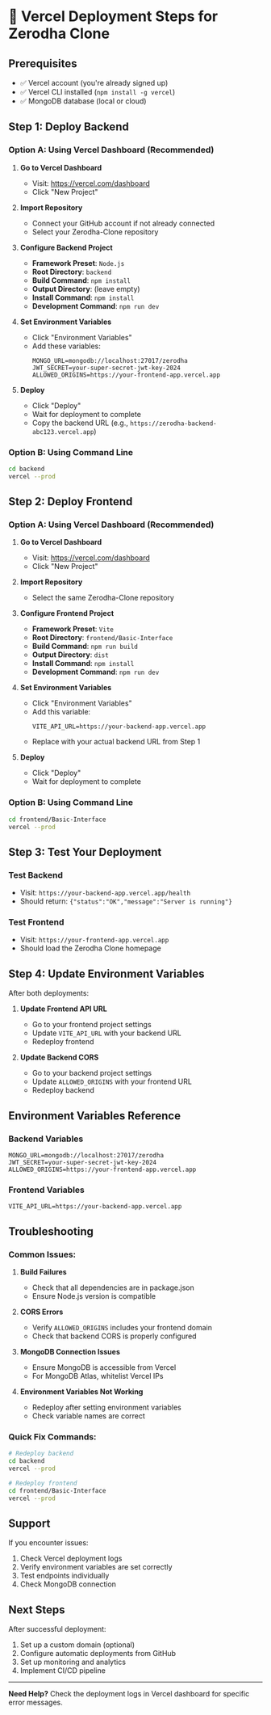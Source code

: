 # 🚀 Vercel Deployment Steps for Zerodha Clone

## Prerequisites
- ✅ Vercel account (you're already signed up)
- ✅ Vercel CLI installed (`npm install -g vercel`)
- ✅ MongoDB database (local or cloud)

## Step 1: Deploy Backend

### Option A: Using Vercel Dashboard (Recommended)

1. **Go to Vercel Dashboard**
   - Visit: https://vercel.com/dashboard
   - Click "New Project"

2. **Import Repository**
   - Connect your GitHub account if not already connected
   - Select your Zerodha-Clone repository

3. **Configure Backend Project**
   - **Framework Preset**: `Node.js`
   - **Root Directory**: `backend`
   - **Build Command**: `npm install`
   - **Output Directory**: (leave empty)
   - **Install Command**: `npm install`
   - **Development Command**: `npm run dev`

4. **Set Environment Variables**
   - Click "Environment Variables"
   - Add these variables:
     ```
     MONGO_URL=mongodb://localhost:27017/zerodha
     JWT_SECRET=your-super-secret-jwt-key-2024
     ALLOWED_ORIGINS=https://your-frontend-app.vercel.app
     ```

5. **Deploy**
   - Click "Deploy"
   - Wait for deployment to complete
   - Copy the backend URL (e.g., `https://zerodha-backend-abc123.vercel.app`)

### Option B: Using Command Line

```bash
cd backend
vercel --prod
```

## Step 2: Deploy Frontend

### Option A: Using Vercel Dashboard (Recommended)

1. **Go to Vercel Dashboard**
   - Visit: https://vercel.com/dashboard
   - Click "New Project"

2. **Import Repository**
   - Select the same Zerodha-Clone repository

3. **Configure Frontend Project**
   - **Framework Preset**: `Vite`
   - **Root Directory**: `frontend/Basic-Interface`
   - **Build Command**: `npm run build`
   - **Output Directory**: `dist`
   - **Install Command**: `npm install`
   - **Development Command**: `npm run dev`

4. **Set Environment Variables**
   - Click "Environment Variables"
   - Add this variable:
     ```
     VITE_API_URL=https://your-backend-app.vercel.app
     ```
   - Replace with your actual backend URL from Step 1

5. **Deploy**
   - Click "Deploy"
   - Wait for deployment to complete

### Option B: Using Command Line

```bash
cd frontend/Basic-Interface
vercel --prod
```

## Step 3: Test Your Deployment

### Test Backend
- Visit: `https://your-backend-app.vercel.app/health`
- Should return: `{"status":"OK","message":"Server is running"}`

### Test Frontend
- Visit: `https://your-frontend-app.vercel.app`
- Should load the Zerodha Clone homepage

## Step 4: Update Environment Variables

After both deployments:

1. **Update Frontend API URL**
   - Go to your frontend project settings
   - Update `VITE_API_URL` with your backend URL
   - Redeploy frontend

2. **Update Backend CORS**
   - Go to your backend project settings
   - Update `ALLOWED_ORIGINS` with your frontend URL
   - Redeploy backend

## Environment Variables Reference

### Backend Variables
```env
MONGO_URL=mongodb://localhost:27017/zerodha
JWT_SECRET=your-super-secret-jwt-key-2024
ALLOWED_ORIGINS=https://your-frontend-app.vercel.app
```

### Frontend Variables
```env
VITE_API_URL=https://your-backend-app.vercel.app
```

## Troubleshooting

### Common Issues:

1. **Build Failures**
   - Check that all dependencies are in package.json
   - Ensure Node.js version is compatible

2. **CORS Errors**
   - Verify `ALLOWED_ORIGINS` includes your frontend domain
   - Check that backend CORS is properly configured

3. **MongoDB Connection Issues**
   - Ensure MongoDB is accessible from Vercel
   - For MongoDB Atlas, whitelist Vercel IPs

4. **Environment Variables Not Working**
   - Redeploy after setting environment variables
   - Check variable names are correct

### Quick Fix Commands:

```bash
# Redeploy backend
cd backend
vercel --prod

# Redeploy frontend
cd frontend/Basic-Interface
vercel --prod
```

## Support

If you encounter issues:
1. Check Vercel deployment logs
2. Verify environment variables are set correctly
3. Test endpoints individually
4. Check MongoDB connection

## Next Steps

After successful deployment:
1. Set up a custom domain (optional)
2. Configure automatic deployments from GitHub
3. Set up monitoring and analytics
4. Implement CI/CD pipeline

---

**Need Help?** Check the deployment logs in Vercel dashboard for specific error messages. 